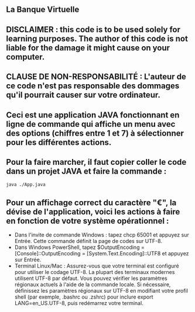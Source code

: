 ## La Banque Virtuelle

## DISCLAIMER : this code is to be used solely for learning purposes. The author of this code is not liable for the damage it might cause on your computer.

## CLAUSE DE NON-RESPONSABILITÉ : L'auteur de ce code n'est pas responsable des dommages qu'il pourrait causer sur votre ordinateur.

## Ceci est une application JAVA fonctionnant en ligne de commande qui affiche un menu avec des options (chiffres entre 1 et 7) à sélectionner pour les différentes actions.

## Pour la faire marcher, il faut copier coller le code dans un projet JAVA et faire la commande :

```
java ./App.java
```

## Pour un affichage correct du caractère "€", la dévise de l'application, voici les actions à faire en fonction de votre système opérationnel :

- Dans l'invite de commande Windows : tapez chcp 65001 et appuyez sur Entrée. Cette commande définit la page de codes sur UTF-8.
- Dans Windows PowerShell, tapez $OutputEncoding = [Console]::OutputEncoding = [System.Text.Encoding]::UTF8 et appuyez sur Entrée.
- Terminal Linux/Mac : Assurez-vous que votre terminal est configuré pour utiliser le codage UTF-8. La plupart des terminaux modernes utilisent UTF-8 par défaut. Vous pouvez vérifier les paramètres régionaux actuels à l'aide de la commande locale. Si nécessaire, définissez les paramètres régionaux sur UTF-8 en modifiant votre profil shell (par exemple, .bashrc ou .zshrc) pour inclure export LANG=en_US.UTF-8, puis redémarrez votre terminal.
